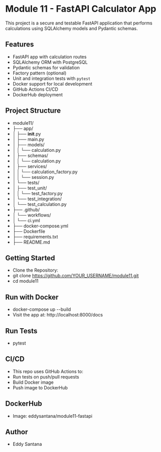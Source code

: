 # Module 11 - FastAPI Calculator App

This project is a secure and testable FastAPI application that performs calculations using SQLAlchemy models and Pydantic schemas.

## Features

- FastAPI app with calculation routes
- SQLAlchemy ORM with PostgreSQL
- Pydantic schemas for validation
- Factory pattern (optional)
- Unit and integration tests with `pytest`
- Docker support for local development
- GitHub Actions CI/CD
- DockerHub deployment

## Project Structure
- module11/
- ├── app/
- │   ├── __init__.py
- │   ├── main.py
- │   ├── models/
- │   │   └── calculation.py
- │   ├── schemas/
- │   │   └── calculation.py
- │   ├── services/
- │   │   └── calculation_factory.py 
- │   │   └── session.py
- │   └── tests/
- │       ├── test_unit/
- │       │   └── test_factory.py
- │       └── test_integration/
- │           └── test_calculation.py
- ├── .github/
- │   └── workflows/
- │       └── ci.yml
- ├── docker-compose.yml
- ├── Dockerfile
- ├── requirements.txt
- ├── README.md

## Getting Started

- Clone the Repository:
- git clone https://github.com/YOUR_USERNAME/module11.git
- cd module11

## Run with Docker

- docker-compose up --build
- Visit the app at: http://localhost:8000/docs

## Run Tests
- pytest

## CI/CD
- This repo uses GitHub Actions to:
- Run tests on push/pull requests
- Build Docker image
- Push image to DockerHub

## DockerHub
- Image: eddysantana/module11-fastapi

## Author
- Eddy Santana
